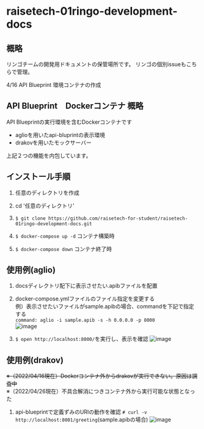 # raisetech-01ringo-development-docs

## 概略

リンゴチームの開発用ドキュメントの保管場所です。
リンゴの個別issueもこちらで管理。

4/16 API Blueprint 環境コンテナの作成

## API Blueprint　Dockerコンテナ 概略

API Blueprintの実行環境を含むDockerコンテナです

- aglioを用いたapi-bluprintの表示環境
- drakovを用いたモックサーバー

上記２つの機能を内包しています。

## インストール手順

1. 任意のディレクトリを作成

2. cd '任意のディレクトリ'

3. ```$ git clone https://github.com/raisetech-for-student/raisetech-01ringo-development-docs.git```

4. ```$ docker-compose up -d```
  コンテナ構築時

5. ```$ docker-compose down```
  コンテナ終了時

## 使用例(aglio)

1. docsディレクトリ配下に表示させたい.apibファイルを配置

2. docker-compose.ymlファイルのファイル指定を変更する   
例）表示させたいファイルがsample.apibの場合、commandを下記で指定する   
```command: aglio -i sample.apib -s -h 0.0.0.0 -p 8000```   
 ![image](https://user-images.githubusercontent.com/83934720/163670026-5463f600-ceef-4e56-ae02-2da3a09ba0e5.png)

  
3. ```$ open http://localhost:8000/```を実行し、表示を確認
 ![image](https://user-images.githubusercontent.com/83934720/163670260-f7ea1eb5-8720-44fd-ba4e-ce048f8659fa.png)


## 使用例(drakov)

~~※（2022/04/16現在）Dockerコンテナ外からdrakovが実行できない。原因は調査中~~   
  ※（2022/04/26現在）不具合解消につきコンテナ外から実行可能な状態となった

1. api-blueprintで定義ずみのURIの動作を確認
  ```# curl -v http://localhost:8001/greeting```(sample.apibの場合)
 ![image](https://user-images.githubusercontent.com/83934720/163670212-11bc1b7c-9f1e-4a4d-aacc-562a8b354ee4.png)
 
 
